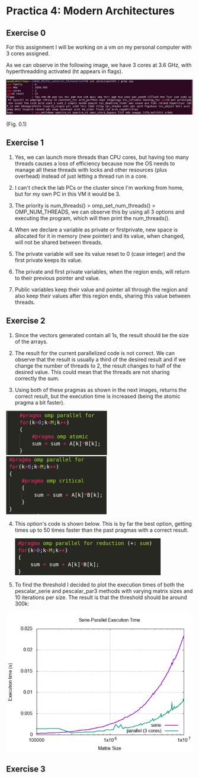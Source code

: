 # Practica 4: Modern Architectures

## Exercise 0

For this assignment I will be working on a vm on my personal computer with 3 cores assigned.

As we can observe in the following image, we have 3 cores at 3.6 GHz, with hyperthreadding activated (ht appears in flags).

![CPU info](ejercicio0/captura_cpu.png)

(Fig. 0.1)

## Exercise 1

1. Yes, we can launch more threads than CPU cores, but having too many threads causes a loss of efficiency because now the OS needs to manage all these threads with locks and other resources (plus overhead) instead of just letting a thread run in a core.

2. I can't check the lab PCs or the cluster since I'm working from home, but for my own PC in this VM it would be 3.

3. The priority is num_threads() > omp_set_num_threads() > OMP_NUM_THREADS, we can observe this by using all 3 options and executing the program, which will then print the num_threads().

4. When we declare a variable as private or firstprivate, new space is allocated for it in memory (new pointer) and its value, when changed, will not be shared between threads.

5. The private variable will see its value reset to 0 (case integer) and the first private keeps its value.

6. The private and first private variables, when the region ends, will return to their previous pointer and value.

7. Public variables keep their value and pointer all through the region and also keep their values after this region ends, sharing this value between threads.

## Exercise 2

1. Since the vectors generated contain all 1s, the result should be the size of the arrays.

2. The result for the current parallelized code is not correct. We can observe that the result is usually a third of the desired result and if we change the number of threads to 2, the result changes to half of the desired value. This could mean that the threads are not sharing correctly the sum.

3. Using both of these pragmas as shown in the next images, returns the correct result, but the execution time is increased (being the atomic pragma a bit faster).

![CPU info](ejercicio2/captura_atomic.png)
![CPU info](ejercicio2/captura_critical.png)

4. This option's code is shown below. This is by far the best option, getting times up to 50 times faster than the past pragmas with a correct result.

    ![CPU info](ejercicio2/captura_reduction.png)

5. To find the threshold I decided to plot the execution times of both the pescalar_serie and pescalar_par3 methods with varying matrix sizes and 10 iterations per size. The result is that the threshold should be around 300k: 

![CPU info](ejercicio2/vector_mul_N.png)

## Exercise 3

